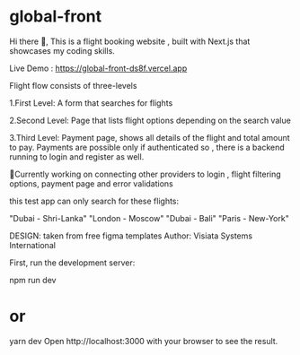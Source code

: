 # global-front

Hi there 👋,
This is a flight booking website , built with Next.js that showcases my coding skills.



Live Demo : https://global-front-ds8f.vercel.app

Flight flow consists of three-levels

1.First Level: A form that searches for flights

2.Second Level: Page that lists flight options depending on the search value

3.Third Level: Payment page, shows all details of the flight and total amount to pay. Payments are possible only if authenticated so , there is a backend running to login and register as well.



🔭Currently working on connecting other providers to login , flight filtering options, payment page and error validations

this test app can only search for these flights:

"Dubai - Shri-Lanka"
"London - Moscow"
"Dubai - Bali"
"Paris - New-York"



DESIGN: taken from free figma templates
Author: Visiata Systems International

First, run the development server:

npm run dev
# or
yarn dev
Open http://localhost:3000 with your browser to see the result.
